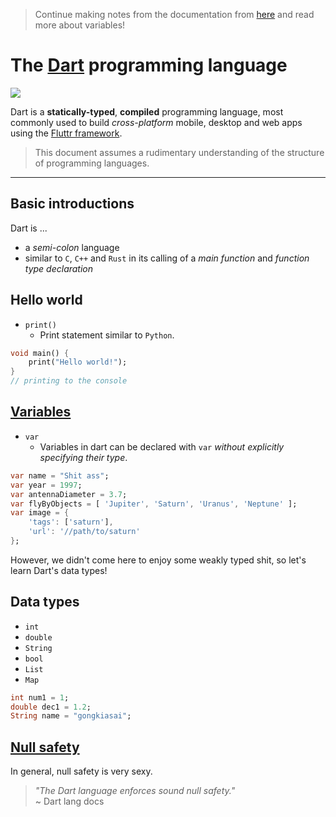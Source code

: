 > Continue making notes from the documentation from [here](https://dart.dev/language) and read more about variables!

# The [Dart](https://dart.dev/language) programming language

![](https://dart.dev/assets/shared/dart-logo-for-shares.png?2)

Dart is a **statically-typed**, **compiled** programming language, most commonly used to build *cross-platform* mobile, desktop and web apps using the [Fluttr framework](https://flutter.dev/).

> This document assumes a rudimentary understanding of the structure of programming languages.

---

## Basic introductions

Dart is ...

* a *semi-colon* language
* similar to `C`, `C++` and `Rust` in its calling of a *main function* and *function type declaration*

## Hello world

* `print()`
    * Print statement similar to `Python`.

```dart
void main() {
    print("Hello world!");
}
// printing to the console
```

## [Variables](https://dart.dev/language/variables)

* `var`
    * Variables in dart can be declared with `var` *without explicitly specifying their type*.

```dart
var name = "Shit ass";
var year = 1997;
var antennaDiameter = 3.7;
var flyByObjects = [ 'Jupiter', 'Saturn', 'Uranus', 'Neptune' ];
var image = {
    'tags': ['saturn'],
    'url': '//path/to/saturn'
};
```

However, we didn't come here to enjoy some weakly typed shit, so let's learn Dart's data types!

## Data types

* `int`
* `double`
* `String`
* `bool`
* `List`
* `Map`

```dart
int num1 = 1;
double dec1 = 1.2;
String name = "gongkiasai";
```

## [Null safety](https://dart.dev/null-safety)

In general, null safety is very sexy.

> *"The Dart language enforces sound null safety."*  
> ~ Dart lang docs

